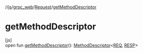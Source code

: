 //[js](../../../index.md)/[grpc_web](../index.md)/[Request](index.md)/[getMethodDescriptor](get-method-descriptor.md)

# getMethodDescriptor

[js]\
open fun [getMethodDescriptor](get-method-descriptor.md)(): [MethodDescriptor](../-method-descriptor/index.md)&lt;[REQ](index.md), [RESP](index.md)&gt;
